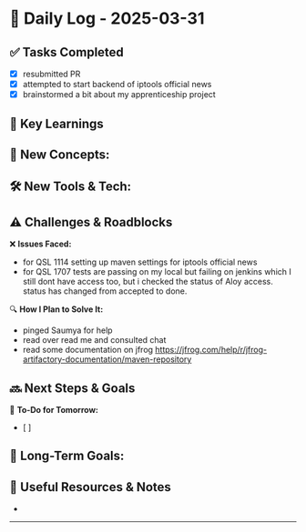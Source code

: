 
# 📝 Daily Log - 2025-03-31

## ✅ Tasks Completed
- [x] resubmitted PR
- [x] attempted to start backend of iptools official news
- [x] brainstormed a bit about my apprenticeship project

## 📖 Key Learnings
📌 **New Concepts:**
-

🛠 **New Tools & Tech:**
-

## ⚠️ Challenges & Roadblocks
❌ **Issues Faced:**
- for QSL 1114 setting up maven settings for iptools official news
- for QSL 1707 tests are passing on my local but failing on jenkins which I still 
dont have access too, but i checked the status of Aloy access. status has changed
from accepted to done.

🔍 **How I Plan to Solve It:**
- pinged Saumya for help 
- read over read me and consulted chat
- read some documentation on jfrog https://jfrog.com/help/r/jfrog-artifactory-documentation/maven-repository

## 🔜 Next Steps & Goals
🎯 **To-Do for Tomorrow:**
- [ ]

📅 **Long-Term Goals:**
-

## 🔗 Useful Resources & Notes
-

---
